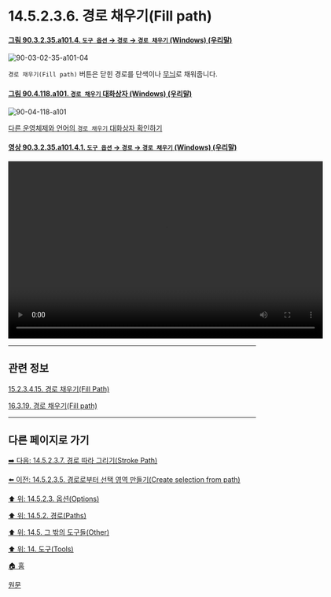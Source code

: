 # 14.5.2.3.6. 경로 채우기(Fill path)

<a id="90-03-02-35-a101-04"></a>

#### [그림 90.3.2.35.a101.4. `도구 옵션` → `경로` → `경로 채우기` (Windows) (우리말)](./90-03-02-35-paths.md#90-03-02-35-a101-04)
![90-03-02-35-a101-04](https://github.com/wonder13662/gimp/assets/15767104/05388b8b-eb09-497b-a3ba-35202110c2bd)

`경로 채우기(Fill path)` 버튼은 닫힌 경로를 단색이나 [무늬](./07-11-patterns.md)로 채워줍니다.

<a id="90-04-118-a101"></a>

#### [그림 90.4.118.a101. `경로 채우기` 대화상자 (Windows) (우리말)](./90-04-0118-fill_path.md#90-04-118-a101)
![90-04-118-a101](https://github.com/wonder13662/gimp/assets/15767104/8145503a-bc63-47b2-84de-576b3d31ce11)

[다른 운영체제와 언어의 `경로 채우기` 대화상자 확인하기](./90-04-0118-fill_path.md#90-04-118-a102)

<a id="90-03-02-35-a101-04-01"></a>

#### [영상 90.3.2.35.a101.4.1. `도구 옵션` → `경로` → `경로 채우기` (Windows) (우리말)](./90-03-02-35-paths.md#90-03-02-35-a101-04-01)
<video controls="controls" width="640" height="360" src="https://github.com/wonder13662/gimp/assets/15767104/840f8d7e-7fae-474c-8c44-214da7cd807d"></video>

***

## 관련 정보

[15.2.3.4.15. 경로 채우기(Fill Path)](./15-02-03-04-15-fill_path.md)

[16.3.19. 경로 채우기(Fill path)](./16-03-19-fill_path.md)

***

## 다른 페이지로 가기

[➡️ 다음: 14.5.2.3.7. 경로 따라 그리기(Stroke Path)](./14-05-02-03-07-stroke_path.md)

[⬅️ 이전: 14.5.2.3.5. 경로로부터 선택 영역 만들기(Create selection from path)](./14-05-02-03-05-create_selection_from_path.md)

[⬆️ 위: 14.5.2.3. 옵션(Options)](./14-05-02-03-00-options.md)

[⬆️ 위: 14.5.2. 경로(Paths)](./14-05-02-00-paths.md)

[⬆️ 위: 14.5. 그 밖의 도구들(Other)](./14-05-00-other.md)

[⬆️ 위: 14. 도구(Tools)](./14-00-tools.md)

[🏠 홈](./00-home.md)

[원문](https://docs.gimp.org/2.10/ko/gimp-tool-path.html#idm16522)